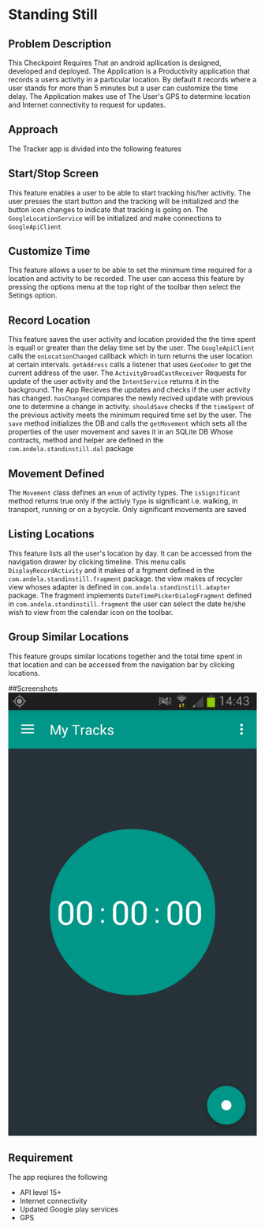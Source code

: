 # Standing Still
## Problem Description
This Checkpoint Requires That an android apllication is designed, developed and deployed. The Application is a Productivity application that records a users activity in a particular location. By default it records where a user stands for more than 5 minutes but a user can customize the time delay. The Application makes use of The User's GPS to determine location and Internet connectivity to request for updates.

## Approach
The Tracker app is divided into the following features

## Start/Stop Screen
This feature enables a user to be able to start tracking his/her activity. The user presses the start button and the tracking will be initialized and the button icon changes to indicate that tracking is going on. The `GoogleLocationService` will be initialized and make connections to `GoogleApiClient` 

## Customize Time
This feature allows a user to be able to set the minimum time required for a location and activity to be recorded. The user can access this feature by pressing the options menu at the top right of the toolbar then select the Setings option.

## Record Location
This feature saves the user activity and location provided the the time spent is equall or greater than the delay time set by the user.
The `GoogleApiClient` calls the `onLocationChanged` callback which in turn returns the user location at certain intervals.
`getAddress` calls a listener that uses `GeoCoder` to get the current address of the user.
The `ActivityBroadCastReceiver` Requests for update of the user activity and the `IntentService` returns it in the background.
The App Recieves the updates and checks if the user activity has changed. `hasChanged` compares the newly recived update with previous one to determine a change in activity. `shouldSave` checks if the `timeSpent` of the previous activity meets the minimum required time set by the user.
The `save` method initializes the DB and calls the `getMovement` which sets all the properties of the user movement and saves it in an SQLite DB Whose contracts, method and helper are defined in the `com.andela.standinstill.dal` package

## Movement Defined
The `Movement` class defines an `enum` of activity types.
The `isSignificant` method returns true only if the activiy `Type` is significant i.e. walking, in transport, running or on a bycycle.
Only significant movements are saved

## Listing Locations
This feature lists all the user's location by day. It can be accessed from the navigation drawer by clicking timeline. This menu calls `DisplayRecordActivity` and it makes of a frgment defined in the `com.andela.standinstill.fragment` package. the view makes of recycler view whoses adapter is defined in `com.andela.standinstill.adapter` package. The fragment implements `DateTimePickerDialogFragment` defined in `com.andela.standinstill.fragment` the user can select the date he/she wish to view from the calendar icon on the toolbar. 

## Group Similar Locations
This feature groups similar locations together and the total time spent in that location and can be accessed from the navigation bar by clicking locations.

##Screenshots
![start Screen](screenshots/start_screen.png)

## Requirement
The app reqiures the following
* API level 15+
* Internet connectivity
* Updated Google play services
* GPS



